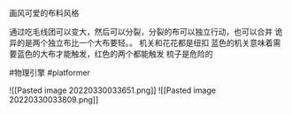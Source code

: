 画风可爱的布料风格

通过吃毛线团可以变大，然后可以分裂，分裂的布可以独立行动，也可以合并
诡异的是两个独立布比一个大布要轻。。
机关和花花都是纽扣
蓝色的机关意味着需要蓝色的大布才能触发，红色的两个都能触发
梳子是危险的

#物理引擎  #platformer 


![[Pasted image 20220330033651.png]]
![[Pasted image 20220330033809.png]]
